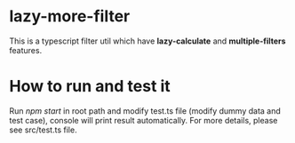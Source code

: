# lazy-more-filter
This is a typescript filter util which have **lazy-calculate** and **multiple-filters** features. 

# How to run and test it
Run _npm start_ in root path and modify test.ts file (modify dummy data and test case), console will print result automatically. 
For more details, please see src/test.ts file.
